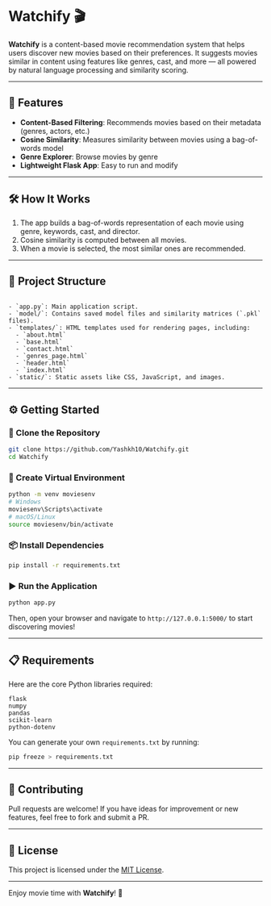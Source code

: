 # Watchify 🎬

**Watchify** is a content-based movie recommendation system that helps users discover new movies based on their preferences. It suggests movies similar in content using features like genres, cast, and more — all powered by natural language processing and similarity scoring.

---

## 🚀 Features

- **Content-Based Filtering**: Recommends movies based on their metadata (genres, actors, etc.)
- **Cosine Similarity**: Measures similarity between movies using a bag-of-words model
- **Genre Explorer**: Browse movies by genre
- **Lightweight Flask App**: Easy to run and modify

---

## 🛠️ How It Works

1. The app builds a bag-of-words representation of each movie using genre, keywords, cast, and director.
2. Cosine similarity is computed between all movies.
3. When a movie is selected, the most similar ones are recommended.

---

## 🧰 Project Structure

```

- `app.py`: Main application script.
- `model/`: Contains saved model files and similarity matrices (`.pkl` files).
- `templates/`: HTML templates used for rendering pages, including:
  - `about.html`
  - `base.html`
  - `contact.html`
  - `genres_page.html`
  - `header.html`
  - `index.html`
- `static/`: Static assets like CSS, JavaScript, and images.

````

---

## ⚙️ Getting Started

### 🔗 Clone the Repository

```bash
git clone https://github.com/Yashkh10/Watchify.git
cd Watchify
````

### 🐍 Create Virtual Environment

```bash
python -m venv moviesenv
# Windows
moviesenv\Scripts\activate
# macOS/Linux
source moviesenv/bin/activate
```

### 📦 Install Dependencies

```bash
pip install -r requirements.txt
```

### ▶️ Run the Application

```bash
python app.py
```

Then, open your browser and navigate to `http://127.0.0.1:5000/` to start discovering movies!

---

## 📋 Requirements

Here are the core Python libraries required:

```
flask
numpy
pandas
scikit-learn
python-dotenv
```

You can generate your own `requirements.txt` by running:

```bash
pip freeze > requirements.txt
```

---

## 🤝 Contributing

Pull requests are welcome! If you have ideas for improvement or new features, feel free to fork and submit a PR.

---

## 📄 License

This project is licensed under the [MIT License](LICENSE).

---

Enjoy movie time with **Watchify**! 🍿

```
